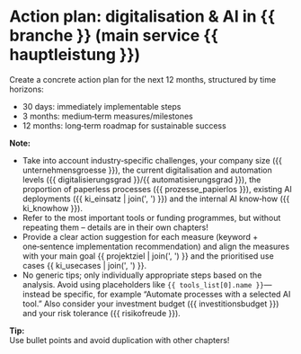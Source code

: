 # Action plan: digitalisation & AI in {{ branche }} (main service {{ hauptleistung }})

Create a concrete action plan for the next 12 months, structured by time horizons:

- 30 days: immediately implementable steps
- 3 months: medium‑term measures/milestones
- 12 months: long‑term roadmap for sustainable success

**Note:**  
- Take into account industry‑specific challenges, your company size ({{ unternehmensgroesse }}), the current digitalisation and automation levels ({{ digitalisierungsgrad }}/{{ automatisierungsgrad }}), the proportion of paperless processes ({{ prozesse_papierlos }}), existing AI deployments ({{ ki_einsatz | join(', ') }}) and the internal AI know‑how ({{ ki_knowhow }}).
- Refer to the most important tools or funding programmes, but without repeating them – details are in their own chapters!
- Provide a clear action suggestion for each measure (keyword + one‑sentence implementation recommendation) and align the measures with your main goal {{ projektziel | join(', ') }} and the prioritised use cases {{ ki_usecases | join(', ') }}.
 - No generic tips; only individually appropriate steps based on the analysis. Avoid using placeholders like `{{ tools_list[0].name }}`—instead be specific, for example “Automate processes with a selected AI tool.” Also consider your investment budget ({{ investitionsbudget }}) and your risk tolerance ({{ risikofreude }}).

**Tip:**  
Use bullet points and avoid duplication with other chapters!
